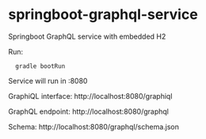 # springboot-graphql-service
Springboot GraphQL service with embedded H2

Run:

```
  gradle bootRun
```

Service will run in :8080

GraphiQL interface: http://localhost:8080/graphiql

GraphQL endpoint: http://localhost:8080/graphql

Schema: http://localhost:8080/graphql/schema.json
